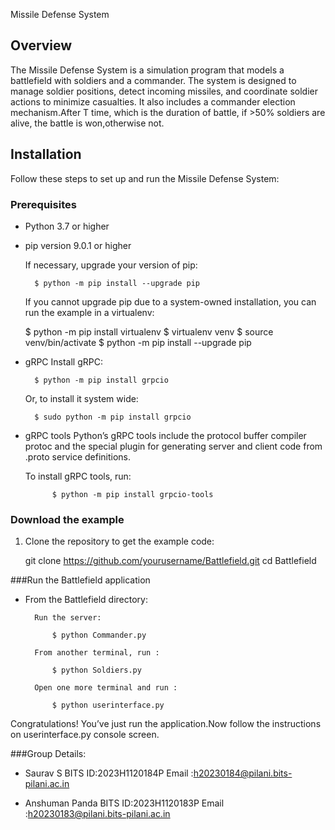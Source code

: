 Missile Defense System

## Overview

The Missile Defense System is a simulation program that models a battlefield with soldiers and a commander.
The system is designed to manage soldier positions, detect incoming missiles, and coordinate soldier actions to minimize casualties.
It also includes a commander election mechanism.After T time, which is the duration of battle, if >50% soldiers are alive, the battle
is won,otherwise not.

## Installation

Follow these steps to set up and run the Missile Defense System:

### Prerequisites

- Python 3.7 or higher
- pip version 9.0.1 or higher

	If necessary, upgrade your version of pip:

		$ python -m pip install --upgrade pip
		
	If you cannot upgrade pip due to a system-owned installation, you can run the example in a virtualenv:

	$ python -m pip install virtualenv
	$ virtualenv venv
	$ source venv/bin/activate
	$ python -m pip install --upgrade pip

- gRPC
	Install gRPC:

		$ python -m pip install grpcio
		
	Or, to install it system wide:

		$ sudo python -m pip install grpcio

- gRPC tools
	Python’s gRPC tools include the protocol buffer compiler protoc and the special 
	plugin for generating server and client code from .proto service definitions.
	
	To install gRPC tools, run:

			$ python -m pip install grpcio-tools

### Download the example

1. Clone the repository to get the example code:

   git clone https://github.com/yourusername/Battlefield.git
   cd Battlefield
   

###Run the Battlefield application

- From the Battlefield directory:

		Run the server:

			$ python Commander.py
			
		From another terminal, run :

			$ python Soldiers.py
		
		Open one more terminal and run :
			
			$ python userinterface.py
			
Congratulations! You’ve just run the application.Now follow the instructions on userinterface.py console screen.

###Group Details:

- Saurav S 
		BITS ID:2023H1120184P
		Email  :h20230184@pilani.bits-pilani.ac.in
		
- Anshuman Panda
		BITS ID:2023H1120183P
		Email  :h20230183@pilani.bits-pilani.ac.in
